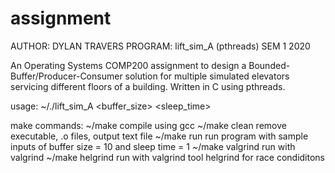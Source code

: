# assignment
AUTHOR: DYLAN TRAVERS
PROGRAM: lift_sim_A (pthreads)
SEM 1 2020

An Operating Systems COMP200 assignment to design a Bounded-Buffer/Producer-Consumer
solution for multiple simulated elevators servicing different floors of a building. Written in C using pthreads.

usage:
~/./lift_sim_A <buffer_size> <sleep_time>

make commands:
~/make
    compile using gcc
~/make clean
    remove executable, .o files, output text file
~/make run
    run program with sample inputs of buffer size = 10 and sleep time = 1
~/make valgrind
    run with valgrind
~/make helgrind
    run with valgrind tool helgrind for race condiditons
  
